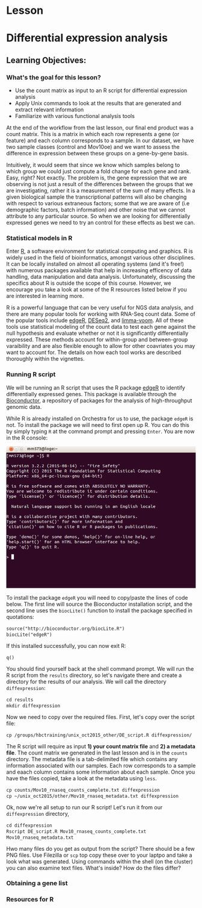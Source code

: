 # Lesson

Differential expression analysis
===================

Learning Objectives:
-------------------
### What's the goal for this lesson?

* Use the count matrix as input to an R script for differential expression analysis
* Apply Unix commands to look at the results that are generated and extract relevant information
* Familiarize with various functional analysis tools



At the end of the workflow from the last lesson, our final end product was a count matrix. This is a matrix in which each row represents a gene (or feature) and each column corresponds to a sample. In our dataset, we have two sample classes (control and Mov10oe) and we want to assess the difference in expression between these groups on a gene-by-gene basis.

Intuitively, it would seem that since we know which samples belong to which group we could just compute a fold change for each gene and rank. Easy, right? Not exactly. The problem is, the gene expression that we are observing is not just a result of the differences between the groups that we are investigating, rather it is a measurement of the sum of many effects. In a given biological sample the transcriptional patterns will also be changing with respect to various extraneous factors; some that we are aware of (i.e demographic factors, batch information) and other noise that we cannot attribute to any particular source. So when we are looking for differentially expressed genes we need to try an control for these effects as best we can.


### Statistical models in R

Enter [R](https://www.r-project.org/), a software environment for statistical computing and graphics. R is widely used in the field of bioinformatics, amongst various other disciplines. It can be locally installed on almost all operating systems (and it's free!) with numerous packages available that help in increasing efficency of data handling, data manipulation and data analysis. Unfortunately, discussing the specifics about R is outside the scope of this course. However, we encourage you take a look at some of the R resources listed below if you are interested in learning more. 

R is a powerful language that can be very useful for NGS data analysis, and there are many popular tools for working with RNA-Seq count data. Some of the popular tools include [edgeR](https://www.bioconductor.org/packages/release/bioc/vignettes/edgeR/inst/doc/edgeRUsersGuide.pdf), [DESeq2](http://bioconductor.org/packages/release/bioc/vignettes/DESeq2/inst/doc/DESeq2.pdf), and [limma-voom](http://www.genomebiology.com/2014/15/2/R29). All of these tools use statistical modeling of the count data to test each gene against the null hypothesis and evaluate whether or not it is significantly differentially expressed. These methods account for within-group and between-group varaibility and are also flexible enough to allow for other coavriates you may want to account for. The details on how each tool works are described thoroughly within the vignettes.


### Running R script

We will be running an R script that uses the R package [edgeR](https://www.bioconductor.org/packages/release/bioc/vignettes/edgeR/inst/doc/edgeRUsersGuide.pdf) to identify differentially expressed genes. This package is available through the [Bioconductor](https://www.bioconductor.org/), a repository of packages for the analysis of high-throughput genomic data. 

While R is already installed on Orchestra for us to use, the package `edgeR` is not. To install the package we will need to first open up R. You can do this by simply typing `R` at the command prompt and pressing `Enter`. You are now in the R console:

![Rconsole](../img/R_screenshot.png)

To install the package `edgeR` you will need to copy/paste the lines of code below. The first line will source the Bioconductor installation script, and the second line uses the `biocLite()` function to install the package specified in quotations:
 	
	source("http://bioconductor.org/biocLite.R")
	biocLite("edgeR")

If this installed successfully, you can now exit R:

	q()


You should find yourself back at the shell command prompt. We will run the R script from the `results` directory, so let's navigate there and create a directory for the results of our analysis. We will call the directory `diffexpression`:

	cd results
	mkdir diffexpression

Now we need to copy over the required files. First, let's copy over the script file:

	cp /groups/hbctraining/unix_oct2015_other/DE_script.R diffexpression/

The R script will require as input **1) your count matrix file** and **2) a metadata file**. The count matrix we generated in the last lesson and is in the `counts` directory. The metadata file is a tab-delimited file which contains any information associated with our samples. Each row corresponds to a sample and eaach column contains some information about each sample. Once you have the files copied, take a look at the metadata using `less`.

	cp counts/Mov10_rnaseq_counts_complete.txt diffexpression
	cp ~/unix_oct2015/other/Mov10_rnaseq_metadata.txt diffexpression


Ok, now we're all setup to run our R script! Let's run it from our `diffexpression` directory,

	cd diffexpression
	Rscript DE_script.R Mov10_rnaseq_counts_complete.txt Mov10_rnaseq_metadata.txt 


Hwo many files do you get as output from the script? There should be a few PNG files. Use Filezilla or `scp` top copy these over to your laptpo and take a look what was generated. Using commands within the shell (on the cluster) you can also examine text files. What's inside? How do the files differ?


### Obtaining a gene list





### Resources for R
